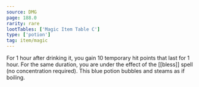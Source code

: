 ```yaml
---
source: DMG
page: 188.0
rarity: rare
lootTables: ['Magic Item Table C']
type: ['potion']
tag: item/magic
---
```


For 1 hour after drinking it, you gain 10 temporary hit points that last for 1 hour. For the same duration, you are under the effect of the [[bless]] spell (no concentration required). This blue potion bubbles and steams as if boiling.


